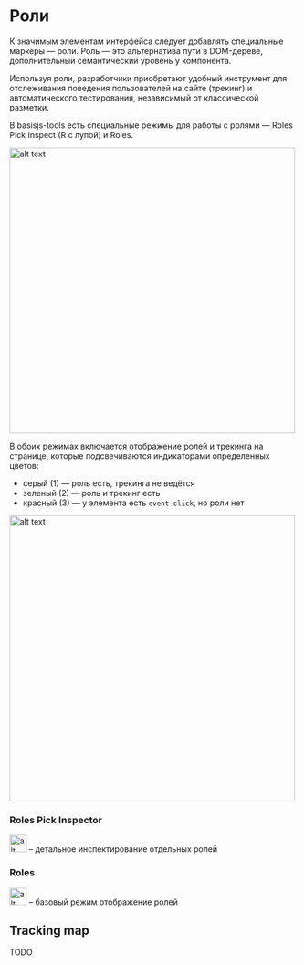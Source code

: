 # Роли

К значимым элементам интерфейса следует добавлять специальные маркеры — роли.
Роль — это альтернатива пути в DOM-дереве, дополнительный семантический уровень у компонента.

Используя роли, разработчики приобретают удобный инструмент для отслеживания поведения пользователей на сайте (трекинг) и автоматического тестирования, независимый от классической разметки.

В basisjs-tools есть специальные режимы для работы с ролями — Roles Pick Inspect (R с лупой) и Roles.

<img src="https://s16.postimg.org/7ioikngo5/basistoolsroles.png" alt="alt text" width="500">

В обоих режимах включается отображение ролей и трекинга на странице, которые подсвечиваются индикаторами определенных цветов:
- серый (1) — роль есть, трекинга не ведётся
- зеленый (2) — роль и трекинг есть
- красный (3) — у элемента есть `event-click`, но роли нет

<img src="https://s21.postimg.org/5ijc0zt4n/roles_2.png" alt="alt text" width="500">

### Roles Pick Inspector
<img src="https://s13.postimg.org/go7atewp3/inspector.png" alt="alt text" height="30">
– детальное инспектирование отдельных ролей

### Roles
<img src="https://s21.postimg.org/xbntmlqyv/roles3434.png" alt="alt text" height="30">
– базовый режим отображение ролей 

## Tracking map
TODO


